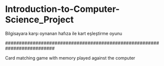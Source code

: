 # Introduction-to-Computer-Science_Project

Bilgisayara karşı oynanan hafıza ile kart eşleştirme oyunu

##########################################################################

Card matching game with memory played against the computer
